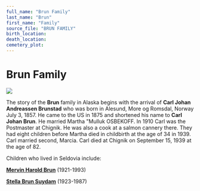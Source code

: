 ```yaml
---
full_name: "Brun Family"
last_name: "Brun"
first_name: "Family"
source_file: "BRUN FAMILY"
birth_location:
death_location:
cemetery_plot: 
---
```

# Brun Family

![](../assets/images/Carl%20Johan%20Brun.jpg)

The story of the **Brun** family in Alaska begins with the arrival of
**Carl Johan Andreassen Brunstad** who was born in Alesund, More og Romsdal,
Norway July 3, 1857. He came to the US in 1875 and shortened his name to
**Carl Johan Brun**. He married Martha "Mulluk OSBEKOFF. In 1910 Carl was
the Postmaster at Chignik. He was also a cook at a salmon cannery
there. They had eight children before Martha died in childbirth at the
age of 34 in 1939. Carl married second, Marcia. Carl died at Chignik on
September 15, 1939 at the age of 82.

Children who lived in Seldovia include:

[**Mervin Harold Brun**](../_people/Brun_Mervin_Harold.md) (1921-1993)

[**Stella Brun Suydam**](../_people/Suydam_Stella_Alexandria_Brun.md) (1923-1987)

